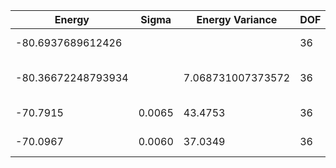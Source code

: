 | Energy             | Sigma  | Energy Variance   | DOF | Einf | Method                       | Reference |
|--------------------|--------|-------------------|-----|------|------------------------------|-----------|
| -80.6937689612426  |        |                   | 36  | 0    | Exact diagonalization        | [code](https://github.com/varbench/methods/blob/main/scripts/Heisenberg/triangular_36_P/ed_lattice_symmetries.sh) |
| -80.36672248793934 |        | 7.068731007373572 | 36  | 0    | DMRG (bond dimension = 2048) | [code](https://github.com/varbench/methods/blob/main/scripts/Heisenberg/triangular_36_P/dmrg.sh) |
| -70.7915           | 0.0065 | 43.4753           | 36  | 0    | RBM (alpha = 1)              | [code](https://github.com/varbench/methods/blob/main/scripts/Heisenberg/triangular_36_P/vmc_rbm.sh) |
| -70.0967           | 0.0060 | 37.0349           | 36  | 0    | Jastrow baseline             | [code](https://github.com/varbench/methods/blob/main/scripts/Heisenberg/triangular_36_P/vmc_jastrow.sh) |
